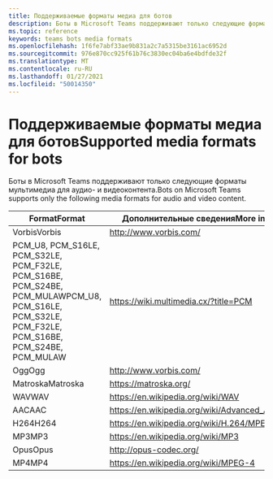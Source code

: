 ```yaml
---
title: Поддерживаемые форматы медиа для ботов
description: Боты в Microsoft Teams поддерживают только следующие форматы мультимедиа для аудио- и видеоконтента.
ms.topic: reference
keywords: teams bots media formats
ms.openlocfilehash: 1f6fe7abf33ae9b831a2c7a5315be3161ac6952d
ms.sourcegitcommit: 976e870cc925f61b76c3830ec04ba6e4bdfde32f
ms.translationtype: MT
ms.contentlocale: ru-RU
ms.lasthandoff: 01/27/2021
ms.locfileid: "50014350"
---
```

# <a name="supported-media-formats-for-bots"></a><span data-ttu-id="e2b7a-104">Поддерживаемые форматы медиа для ботов</span><span class="sxs-lookup"><span data-stu-id="e2b7a-104">Supported media formats for bots</span></span>

<span data-ttu-id="e2b7a-105">Боты в Microsoft Teams поддерживают только следующие форматы мультимедиа для аудио- и видеоконтента.</span><span class="sxs-lookup"><span data-stu-id="e2b7a-105">Bots on Microsoft Teams supports only the following media formats for audio and video content.</span></span>

| <span data-ttu-id="e2b7a-106">Format</span><span class="sxs-lookup"><span data-stu-id="e2b7a-106">Format</span></span> | <span data-ttu-id="e2b7a-107">Дополнительные сведения</span><span class="sxs-lookup"><span data-stu-id="e2b7a-107">More information</span></span> |
| --- | --- |
| <span data-ttu-id="e2b7a-108">Vorbis</span><span class="sxs-lookup"><span data-stu-id="e2b7a-108">Vorbis</span></span> | http://www.vorbis.com/ |
| <span data-ttu-id="e2b7a-109">PCM_U8, PCM_S16LE, PCM_S32LE, PCM_F32LE, PCM_S16BE, PCM_S24BE, PCM_MULAW</span><span class="sxs-lookup"><span data-stu-id="e2b7a-109">PCM_U8, PCM_S16LE, PCM_S32LE, PCM_F32LE, PCM_S16BE, PCM_S24BE, PCM_MULAW</span></span> | https://wiki.multimedia.cx/?title=PCM |
| <span data-ttu-id="e2b7a-110">Ogg</span><span class="sxs-lookup"><span data-stu-id="e2b7a-110">Ogg</span></span> | http://www.vorbis.com/ |
| <span data-ttu-id="e2b7a-111">Matroska</span><span class="sxs-lookup"><span data-stu-id="e2b7a-111">Matroska</span></span> | https://matroska.org/ |
| <span data-ttu-id="e2b7a-112">WAV</span><span class="sxs-lookup"><span data-stu-id="e2b7a-112">WAV</span></span> | https://en.wikipedia.org/wiki/WAV |
| <span data-ttu-id="e2b7a-113">AAC</span><span class="sxs-lookup"><span data-stu-id="e2b7a-113">AAC</span></span> | https://en.wikipedia.org/wiki/Advanced_Audio_Coding |
| <span data-ttu-id="e2b7a-114">H264</span><span class="sxs-lookup"><span data-stu-id="e2b7a-114">H264</span></span> | https://en.wikipedia.org/wiki/H.264/MPEG-4_AVC |
| <span data-ttu-id="e2b7a-115">MP3</span><span class="sxs-lookup"><span data-stu-id="e2b7a-115">MP3</span></span> | https://en.wikipedia.org/wiki/MP3 |
| <span data-ttu-id="e2b7a-116">Opus</span><span class="sxs-lookup"><span data-stu-id="e2b7a-116">Opus</span></span> | http://opus-codec.org/ |
| <span data-ttu-id="e2b7a-117">MP4</span><span class="sxs-lookup"><span data-stu-id="e2b7a-117">MP4</span></span> | https://en.wikipedia.org/wiki/MPEG-4 |
